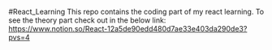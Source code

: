 #React_Learning
This repo contains the coding part of my react learning. To see the theory part check out in the below link:
https://www.notion.so/React-12a5de90edd480d7ae33e403da290de3?pvs=4
